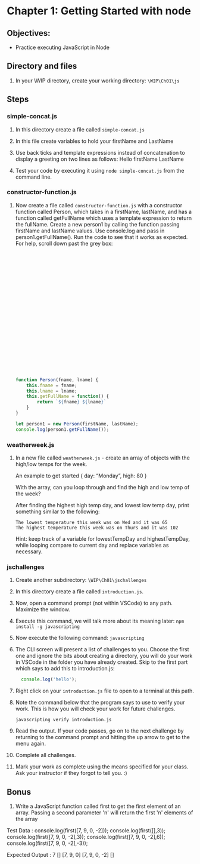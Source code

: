 # Chapter 1: Getting Started with node

## Objectives:
* Practice executing JavaScript in Node

## Directory and files

1. In your \WIP directory, create your working directory: `\WIP\Ch01\js`

## Steps

### simple-concat.js
1. In this directory create a file called `simple-concat.js`

1. In this file create variables to hold your firstName and LastName 

1. Use back ticks and template expressions instead of concatenation to display a greeting on two lines as follows:
  Hello
  firstName LastName

1. Test your code by executing it using `node simple-concat.js` from the command line.

### constructor-function.js
1. Now create a file called `constructor-function.js` with a  constructor function called Person, which takes in a firstName, lastName, and has a function called getFullName which uses a template expression to return the fullName.  Create a new person1 by calling the function passing firstName and lastName values. Use console.log and pass in person1.getFullName(). Run the code to see that it works as expected. For help, scroll down past the grey box:

    ```javascript
























    function Person(fname, lname) {
        this.fname = fname;
        this.lname = lname;
        this.getFullName = function() {
            return `${fname} ${lname}`
        }
    }

    let person1 = new Person(firstName, lastName);
    console.log(person1.getFullName());
    ```
 
### weatherweek.js

1. In a new file called `weatherweek.js` - create an array of objects with the high/low temps for the week.

    An example to get started { day: “Monday”, high: 80 }   

    With the array, can you loop through and find the high and low temp of the week?

    After finding the highest high temp day, and lowest low temp day, print something similar to the following:

    ```
    The lowest temperature this week was on Wed and it was 65
    The highest temperature this week was on Thurs and it was 102
    ```

    Hint: keep track of a variable for lowestTempDay and highestTempDay, while looping compare to current day and replace variables as necessary.

### jschallenges

1. Create another subdirectory: `\WIP\Ch01\jschallenges`

1. In this directory create a file called `introduction.js`.

1. Now, open a command prompt (not within VSCode) to any path. Maximize the window.

1. Execute this command, we will talk more about its meaning later:
`npm install -g javascripting`

1. Now execute the following command:
  `javascripting`

1. The CLI screen will present a list of challenges to you. Choose the first one and ignore the bits about creating a directory, you will do your work in VSCode in the folder you have already created. Skip to the first part which says to add this to introduction.js:
  
    ```javascript
      console.log('hello');
    ```

1. Right click on your `introduction.js` file to open to a terminal at this path.

1. Note the command below that the program says to use to verify your work. This is how you will check your work for future challenges.

    ```
    javascripting verify introduction.js
    ```

1. Read the output. If your code passes, go on to the next challenge by returning to the command prompt and hitting the up arrow to get to the menu again.

1. Complete all challenges. 

1. Mark your work as complete using the means specified for your class. Ask your instructor if they forgot to tell you. :)

## Bonus

1. Write a JavaScript function called first to get the first element of an array. Passing a second parameter 'n' will return the first 'n' elements of the array

Test Data : 
console.log(first([7, 9, 0, -2])); 
console.log(first([],3));
console.log(first([7, 9, 0, -2],3));
console.log(first([7, 9, 0, -2],6));
console.log(first([7, 9, 0, -2],-3));

Expected Output : 
7
[] 
[7, 9, 0] 
[7, 9, 0, -2] 
[] 
